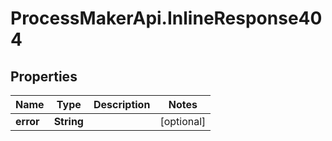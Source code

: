 # ProcessMakerApi.InlineResponse404

## Properties

Name | Type | Description | Notes
------------ | ------------- | ------------- | -------------
**error** | **String** |  | [optional] 


